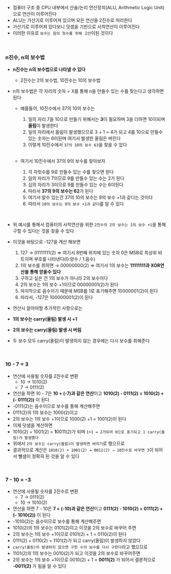 * 컴퓨터 구조 중 CPU 내부에서 산술/논리 연산장치(ALU, Arithmetic Logic Unit)으로 연산이 이루어진다
* ALU는 가산기로 이루어져 있으며 모든 연산을 2진수로 처리한다
* 가산기로 이루어져 있다보니 덧셈을 기반으로 사칙연산이 이루어진다
* 이러한 이유로 `보수는 음의 정수를 위해 고안`이된 것이다

</br>

### n진수, n의 보수법
* **n진수는 n의 보수법으로 나타낼 수 있다**
  * 2진수는 2의 보수법, 10진수는 10의 보수법

* n의 보수법은 각 자리의 숫자 + X를 통해 n을 만들수 있는 수를 찾는다고 생각하면 된다
  * 예를들어, 10진수에서 37의 10의 보수는
    1) 일의 자리 7을 10으로 만들기 위해서는 **3**이 필요하며 3을 더하면 10이되며 **올림**이 발생한다
    2) 일의 자리에서 올림이 발생했으므로 3 + 1 = 4가 되고 4를 10으로 만들수 있는 숫자는 6이된며 여기서 발생한 올림은 버린다
    3) 이렇게 10진수에서 `37의 10의 보수 63`을 찾을 수 있다</br></br>

  * 여기서 10진수에서 37의 9의 보수를 찾아보자
    1) 각 자릿수를 9로 만들수 있는 수를 찾으면 된다
    2) 일의 자리가 7이므로 9를 만들수 있는 수는 2가 된다
    3) 십의 자리가 3이므로 9를 만들수 있는 수는 6이된다
    4) 따라서 **37의 9의 보수는 62**가 된다
    5) 여기서 알수 있는건 37의 10의 보수는 9의 보수 +1과 같다는 것이다
    6) 따라서 `10의 보수는 9의 보수 +1과 같다`를 알 수 있다

</br>

* 위 예시를 통해서 컴퓨터의 사칙연산을 위한 `2진수의 2의 보수는 1의 보수 +1`을 통해 구할 수 있다는 것을 찾을 수 있다
* 이것을 바탕으로 -127을 계산 해보면
  1) 127 → 01111111(2) ⇒ 여기서 8번째 위치에 있는 숫자 0은 MSB로 최상위 비트이며 부호를 나타낸다(0:양수 / 1:음수)
  2) 1의 보수를 취하면 → 00000000(2) ⇒ 여기서 1의 보수는 **11111111과 XOR연산을 통해 얻을수 있다**
  3) 구하고 싶은 건 1의 보수가 아니라 2의 보수이다
  4) 2의 보수는 1의 보수 +1이므로 00000001(2)가 된다
  5) 마지막으로 음수이기 때문에 MSB를 1로 표기해주면 10000001(2)이 된다
  6) 따라서, -127은 100000001(2)이 된다


* 연산시 알아야할 추가적인 사항으로는
* **1의 보수는 carry(올림) 발생 시 +1**
* **2의 보수는 carry(올림) 발생 시 버림**
* 두 보수 모두 carry(올림)이 발생하지 않는 경우에는 다시 보수를 취해준다

</br>

### 10 - 7 = 3
* 연산에 사용될 숫자를 2진수로 변환
  * 10 → 1010(2)
  * 7 → 0111(2)
* 연산을 하면 10 - 7은 **10 + (-7)과 같은 연산**이고 **1010(2) - 0111(2) = 1010(2) + (- 0111(2))** 이 된다
* -0111(2)는 음수이므로 보수를 통해 계산해주면
* 0111(2)의 1의 보수는 1000(2)이고
* 2의 보수는 1의 보수 +1이므로 1000(2) +1 = 1001(2)이 된다
* 이제 덧샘을 계산하면
* 1010(2) + 1001(2) = **1**0011(2)가 되며 `1+1 = 2가되어 0으로 표기되고 1 carry(올림)가 발생했다`
* 위에서 `2의 보수는 carry(올림)이 발생하면 버리기`로 했으므로
* 결과적으로 계산은 `1010(2) + 1001(2) = 0011(2) → 10진수로 바꾸면 3`이 되어서 뺄샘이 정확히 된 것을 알 수 있다

</br>

### 7 - 10 = -3
* 연산에 사용될 숫자를 2진수로 변환
  * 7 → 0111(2)
  * 10 → 1010(2)
* 연산을 하면 7 - 10은 **7 + (-10)과 같은 연산**이고 **0111(2) - 1010(2) = 0111(2) + (- 1010(2))** 이 된다
* -1010(2)는 음수이므로 보수를 통해 계산해주면
* 1010(2)의 1의 보수는 0101(2)이고 이것을 2의 보수로 바꾸어 주면
* 2의 보수는 1의 보수 +1이므로 0101(2) + 1 = 0110(2)이 된다
* 0111(2) + 0110(2) = 1101(2)가 되고 carry(올림)이 발생하지 않았다
* `carry(올림)이 발생하지 않으면 구한 수의 보수를 다시 구한다`라고 했으므로
* 1101(2)의 1의 보수는 0010(2)가 되고 이것을 2의 보수로 바꾸어주면
* 2의 보수는 1의 보수 +1이므로 0010(2) + 1 = **0011(2)** 가 되어서 결론적으로 **-0011(2)** 가 됨을 알 수 있다
